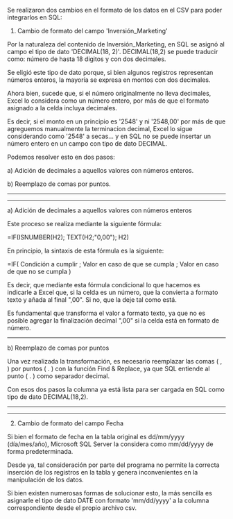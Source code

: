 Se realizaron dos cambios en el formato de los datos en el CSV para poder integrarlos en SQL:

1. Cambio de formato del campo 'Inversión_Marketing'

Por la naturaleza del contenido de Inversión_Marketing, en SQL se asignó al campo el tipo de dato 'DECIMAL(18, 2)'.
DECIMAL(18,2) se puede traducir como: número de hasta 18 digitos y con dos decimales.

Se eligió este tipo de dato porque, si bien algunos registros representan números enteros, la mayoría se expresa en montos con dos decimales.

Ahora bien, sucede que, si el número originalmente no lleva decimales, Excel lo considera como un número entero, por más de que el formato asignado a la celda incluya decimales. 

Es decir, si el monto en un principio es '2548' y ni '2548,00' por más de que agreguemos manualmente la terminacion decimal, Excel lo sigue considerando como '2548' a secas... y en SQL no se puede insertar un número entero en un campo con tipo de dato DECIMAL.

Podemos resolver esto en dos pasos:

a) Adición de decimales a aquellos valores con números enteros.

b) Reemplazo de comas por puntos.

---------------------------------------------------------------------------------------------------------
---------------------------------------------------------------------------------------------------------

a) Adición de decimales a aquellos valores con números enteros

Este proceso se realiza mediante la siguiente fórmula:

=IF(ISNUMBER(H2); TEXT(H2;"0,00"); H2)

En principio, la sintaxis de esta fórmula es la siguiente:

=IF( Condición a cumplir ; Valor en caso de que se cumpla ; Valor en caso de que no se cumpla )

Es decir, que mediante esta fórmula condicional lo que hacemos es indicarle a Excel que, si la celda es un número, que la convierta a formato texto y añada al final ",00". Si no, que la deje tal como está.

Es fundamental que transforma el valor a formato texto, ya que no es posible agregar la finalización decimal ",00" si la celda está en formato de número.

-------------

b) Reemplazo de comas por puntos

Una vez realizada la transformación, es necesario reemplazar las comas ( , ) por puntos ( . ) con la función Find & Replace, ya que SQL entiende al punto ( . ) como separador decimal.

Con esos dos pasos la columna ya está lista para ser cargada en SQL como tipo de dato DECIMAL(18,2).

---------------------------------------------------------------------------------------------------------
---------------------------------------------------------------------------------------------------------

2. Cambio de formato del campo Fecha

Si bien el formato de fecha en la tabla original es dd/mm/yyyy (día/mes/año), Microsoft SQL Server la considera como mm/dd/yyyy de forma predeterminada.

Desde ya, tal consideración por parte del programa no permite la correcta inserción de los registros en la tabla y genera inconvenientes en la manipulación de los datos.

Si bien existen numerosas formas de solucionar esto, la más sencilla es asignarle el tipo de dato DATE con formato 'mm/dd/yyyy' a la columna correspondiente desde el propio archivo csv.



